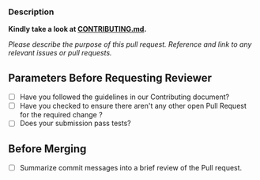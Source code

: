###  Description

**Kindly take a look at [CONTRIBUTING.md](https://github.com/scikit-hep/vector/blob/main/.github/CONTRIBUTING.md).**

*Please describe the purpose of this pull request. Reference and link to any relevant issues or pull requests.*


## Parameters Before Requesting Reviewer
  
 - [ ] Have you followed the guidelines in our Contributing document?
 - [ ] Have you checked to ensure there aren't any other open Pull Request for the required change ?
 - [ ] Does your submission pass tests?

## Before Merging
 - [ ] Summarize commit messages into a brief review of the Pull request.
